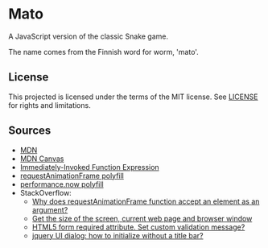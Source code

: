 # Mato
A JavaScript version of the classic Snake game.

The name comes from the Finnish word for worm, 'mato'.

## License
This projected is licensed under the terms of the MIT license. See [LICENSE](LICENSE) for rights and limitations.

## Sources
* [MDN](https://developer.mozilla.org/en-US/docs/Web/JavaScript)
* [MDN Canvas](https://developer.mozilla.org/en-US/docs/Web/API/Canvas_API/Tutorial)
* [Immediately-Invoked Function Expression](http://benalman.com/news/2010/11/immediately-invoked-function-expression/)
* [requestAnimationFrame polyfill](https://gist.github.com/paulirish/1579671)
* [performance.now polyfill](https://gist.github.com/paulirish/5438650)
* StackOverflow:
	* [Why does requestAnimationFrame function accept an element as an argument?](http://stackoverflow.com/a/7487770)
	* [Get the size of the screen, current web page and browser window](http://stackoverflow.com/questions/3437786/get-the-size-of-the-screen-current-web-page-and-browser-window)
	* [HTML5 form required attribute. Set custom validation message?](http://stackoverflow.com/a/20189012)
	* [jquery UI dialog: how to initialize without a title bar?](http://stackoverflow.com/a/1023090)